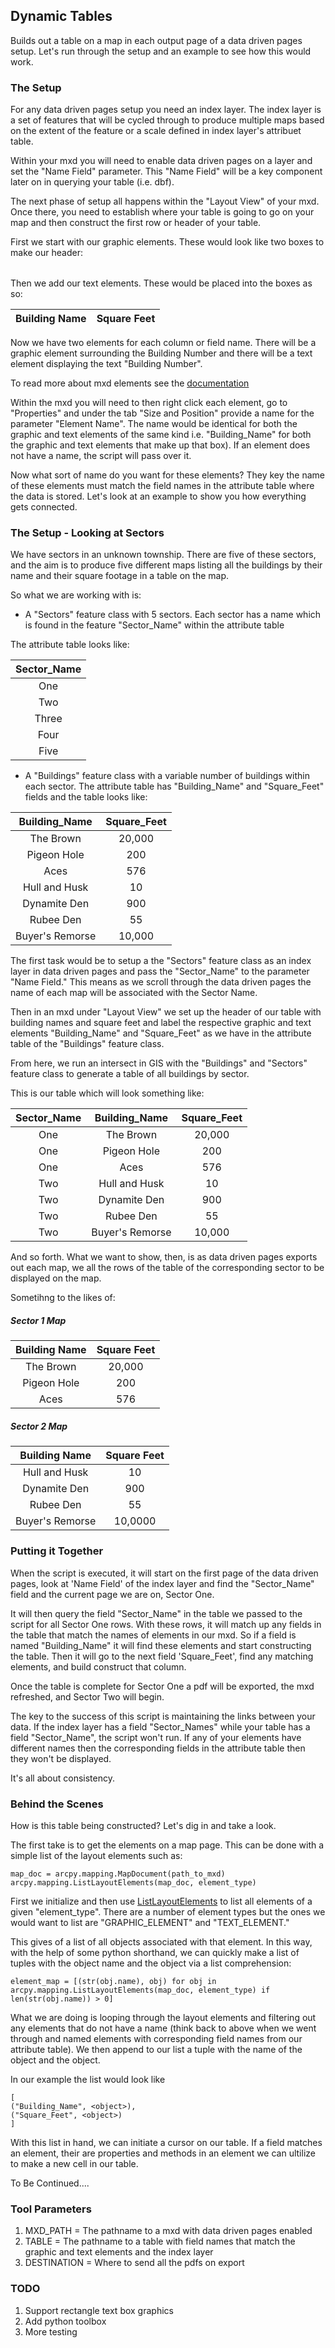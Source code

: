 ## Dynamic Tables

Builds out a table on a map in each output page of a data driven pages setup. Let's run through the setup and an example to see how this would work.

### The Setup

For any data driven pages setup you need an index layer. The index layer is a set of features that will be cycled through to produce multiple maps based on the extent of the feature or a scale defined in index layer's attribuet table.

Within your mxd you will need to enable data driven pages on a layer and set the "Name Field" parameter. This "Name Field" will be a key component later on in querying your table (i.e. dbf).

The next phase of setup all happens within the "Layout View" of your mxd. Once there, you need to establish where your table is going to go on your map and then construct the first row or header of your table.

First we start with our graphic elements. These would look like two boxes to make our header:

|           |           |
| --------- | --------- |

Then we add our text elements. These would be placed into the boxes as so:

| Building Name     | Square Feet   |
| :---------------: | :-----------: |

Now we have two elements for each column or field name. There will be a graphic element surrounding the Building Number and there will be a text element displaying the text "Building Number".

To read more about mxd elements see the [documentation](http://resources.arcgis.com/en/help/main/10.1/index.html#/ListLayoutElements/00s30000003w000000/)

Within the mxd you will need to then right click each element, go to "Properties" and under the tab "Size and Position" provide a name for the parameter "Element Name". The name would be identical for both the graphic and text elements of the same kind i.e. "Building_Name" for both the graphic and text elements that make up that box). If an element does not have a name, the script will pass over it.

Now what sort of name do you want for these elements? They key the name of these elements must match the field names in the attribute table where the data is stored. Let's look at an example to show you how everything gets connected.

### The Setup - Looking at Sectors

We have sectors in an unknown township. There are five of these sectors, and the aim is to produce five different maps listing all the buildings by their name and their square footage in a table on the map.

 So what we are working with is:

- A "Sectors" feature class with 5 sectors. Each sector has a name which is found in the feature "Sector_Name" within the attribute table

The attribute table looks like:

| Sector_Name            |
| :--------------------: |
| One                    |
| Two                    |
| Three                  |
| Four                   |
| Five                   |

- A "Buildings" feature class with a variable number of buildings within each sector. The attribute table has "Building_Name" and "Square_Feet" fields and the table looks like:

| Building_Name     | Square_Feet   |
| :---------------: | :-----------: |
| The Brown         | 20,000        |
| Pigeon Hole       | 200           |
| Aces              | 576           |
| Hull and Husk     | 10            |
| Dynamite Den      | 900           |
| Rubee Den         | 55            |
| Buyer's Remorse   | 10,000        |

The first task would be to setup a the "Sectors" feature class as an index layer in data driven pages and pass the "Sector_Name" to the parameter "Name Field." This means as we scroll through the data driven pages the name of each map will be associated with the Sector Name.

Then in an mxd under "Layout View" we set up the header of our table with building names and square feet and label the respective graphic and text elements "Building_Name" and "Square_Feet" as we have in the attribute table of the "Buildings" feature class.

From here, we run an intersect in GIS with the "Buildings" and "Sectors" feature class to generate a table of all buildings by sector.

This is our table which will look something like:

| Sector_Name | Building_Name     | Square_Feet   |
| :---------: | :---------------: | :-----------: |
| One         | The Brown         | 20,000        |
| One         | Pigeon Hole       | 200           |
| One         | Aces              | 576           |
| Two         | Hull and Husk     | 10            |
| Two         | Dynamite Den      | 900           |
| Two         | Rubee Den         | 55            |
| Two         | Buyer's Remorse   | 10,000        |

And so forth. What we want to show, then, is as data driven pages exports out each map, we all the rows of the table of the corresponding sector to be displayed on the map.

Sometihng to the likes of:

##### Sector 1 Map

| Building Name     | Square Feet   |
| :---------------: | :-----------: |
| The Brown         | 20,000        |
| Pigeon Hole       | 200           |
| Aces              | 576           |

##### Sector 2 Map

| Building Name     | Square Feet   |
| :---------------: | :-----------: |
| Hull and Husk     | 10            |
| Dynamite Den      | 900           |
| Rubee Den         | 55            |
| Buyer's Remorse   | 10,0000       |

### Putting it Together

When the script is executed, it will start on the first page of the data driven pages, look at 'Name Field' of the index layer and find the "Sector_Name" field and the current page we are on, Sector One.

It will then query the field "Sector_Name" in the table we passed to the script for all Sector One rows. With these rows, it will match up any fields in the table that match the names of elements in our mxd. So if a field is named "Building_Name" it will find these elements and start constructing the table. Then it will go to the next field 'Square_Feet', find any matching elements, and build construct that column.

Once the table is complete for Sector One a pdf will be exported, the mxd refreshed, and Sector Two will begin.

The key to the success of this script is maintaining the links between your data. If the index layer has a field "Sector_Names" while your table has a field "Sector_Name", the script won't run. If any of your elements have different names then the corresponding fields in the attribute table then they won't be displayed.

It's all about consistency.

### Behind the Scenes

How is this table being constructed? Let's dig in and take a look.

The first take is to get the elements on a map page. This can be done with a simple list of the layout elements such as:

```
map_doc = arcpy.mapping.MapDocument(path_to_mxd)
arcpy.mapping.ListLayoutElements(map_doc, element_type)
```

First we initialize and then use [ListLayoutElements](http://resources.arcgis.com/en/help/main/10.1/index.html#//00s30000003w000000) to list all elements of a given "element_type". There are a number of element types but the ones we would want to list are "GRAPHIC_ELEMENT" and "TEXT_ELEMENT."

This gives of a list of all objects associated with that element. In this way, with the help of some python shorthand, we can quickly make a list of tuples with the object name and the object via a list comprehension:

```
element_map = [(str(obj.name), obj) for obj in arcpy.mapping.ListLayoutElements(map_doc, element_type) if len(str(obj.name)) > 0]
```

What we are doing is looping through the layout elements and filtering out any elements that do not have a name (think back to above when we went through and named elements with corresponding field names from our attribute table). We then append to our list a tuple with the name of the object and the object.

In our example the list would look like

```
[
("Building_Name", <object>),
("Square_Feet", <object>)
]
```

With this list in hand, we can initiate a cursor on our table. If a field matches an element, their are properties and methods in an element we can ultilize to make a new cell in our table.

To Be Continued....

### Tool Parameters

1. MXD_PATH = The pathname to a mxd with data driven pages enabled
2. TABLE = The pathname to a table with field names that match the graphic and text elements and the index layer
3. DESTINATION = Where to send all the pdfs on export

### TODO

1. Support rectangle text box graphics
2. Add python toolbox
3. More testing
